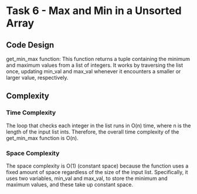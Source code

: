 # Task 6 - Max and Min in a Unsorted Array

## Code Design

get_min_max function: This function returns a tuple containing the minimum and maximum values from a list of integers. It works by traversing the list once, updating min_val and max_val whenever it encounters a smaller or larger value, respectively.

## Complexity

### Time Complexity

The loop that checks each integer in the list runs in O(n) time, where n is the length of the input list ints. Therefore, the overall time complexity of the get_min_max function is O(n).

### Space Complexity

The space complexity is O(1) (constant space) because the function uses a fixed amount of space regardless of the size of the input list. Specifically, it uses two variables, min_val and max_val, to store the minimum and maximum values, and these take up constant space.
